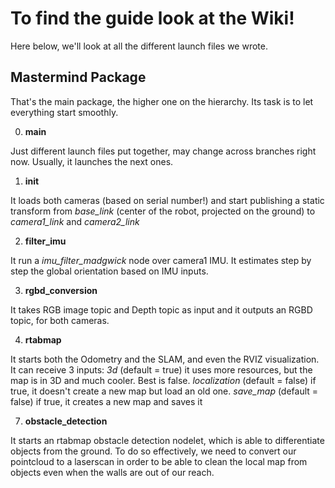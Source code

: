 
# To find the guide look at the Wiki!

Here below, we'll look at all the different launch files we wrote.

## Mastermind Package
That's the main package, the higher one on the hierarchy.
Its task is to let everything start smoothly.

 0. **main**
 
Just different launch files put together, may change across branches right now.
Usually, it launches the next ones.
 1. **init**
 
It loads both cameras (based on serial number!) and start publishing a static transform from *base_link* (center of the robot, projected on the ground) to *camera1_link* and *camera2_link*

2. **filter_imu**

It run a *imu_filter_madgwick* node over camera1 IMU. It estimates step by step the global orientation based on IMU inputs.

3. **rgbd_conversion**

It takes RGB image topic and Depth topic as input and it outputs an RGBD topic, for both cameras.

4. **rtabmap**

It starts both the Odometry and the SLAM, and even the RVIZ visualization.
It can receive 3 inputs:
*3d* (default = true) it uses more resources, but the map is in 3D and much cooler. Best is false.
*localization* (default = false) if true, it doesn't create a new map but load an old one.
*save_map* (default = false) if true, it creates a new map and saves it

 7. **obstacle_detection**

It starts an rtabmap obstacle detection nodelet, which is able to differentiate objects from the ground.
To do so effectively, we need to convert our pointcloud to a laserscan in order to be able to clean the local map from objects even when the walls are out of our reach.
